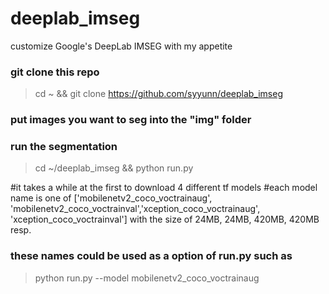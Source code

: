 # deeplab_imseg
customize Google's DeepLab IMSEG with my appetite 

### git clone this repo
> cd ~ && git clone https://github.com/syyunn/deeplab_imseg

### put images you want to seg into the "img" folder 

### run the segmentation 
> cd ~/deeplab_imseg && python run.py

#it takes a while at the first to download 4 different tf models
#each model name is one of ['mobilenetv2_coco_voctrainaug', 'mobilenetv2_coco_voctrainval','xception_coco_voctrainaug', 'xception_coco_voctrainval'] with the size of 24MB, 24MB, 420MB, 420MB resp.

### these names could be used as a option of run.py such as
> python run.py --model mobilenetv2_coco_voctrainaug
